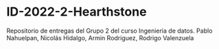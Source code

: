 # ID-2022-2-Hearthstone
Repositorio de entregas del Grupo 2 del curso Ingenieria de datos. Pablo Nahuelpan, Nicolás Hidalgo, Armin Rodriguez, Rodrigo Valenzuela

